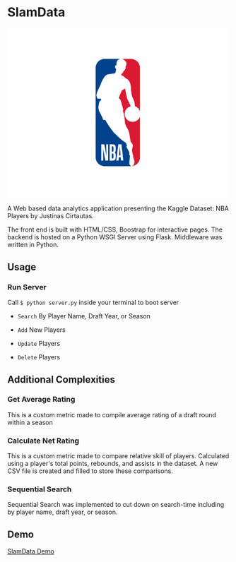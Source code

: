 # SlamData

<img src="/imgs/NBA_Logo.png" alt="drawing" width="500" class="center"/>

A Web based data analytics application presenting the Kaggle Dataset: NBA Players by Justinas Cirtautas. 

The front end is built with HTML/CSS, Boostrap for interactive pages. The backend is hosted on a Python WSGI Server using Flask. Middleware was written in Python. 

## Usage

### Run Server

Call ``$ python server.py`` inside your terminal to boot server

- ``Search`` By Player Name, Draft Year, or Season

- ``Add`` New Players

- ``Update`` Players

- ``Delete`` Players

## Additional Complexities

### Get Average Rating

This is a custom metric made to compile average rating of a draft round within a season

### Calculate Net Rating

This is a custom metric made to compare relative skill of players. Calculated using a player's total points, rebounds, and assists in the dataset. A new CSV file is created and filled to store these comparisons.

### Sequential Search

Sequential Search was implemented to cut down on search-time including by player name, draft year, or season.

## Demo

[SlamData Demo](https://youtu.be/40ZgcllCeBA?si=hCknt76cwsL7Jlt-)
